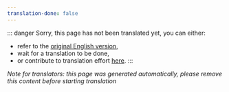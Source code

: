 ```yaml
---
translation-done: false
---
```

::: danger
Sorry, this page has not been translated yet, you can either:
- refer to the [original English version](<../../models/avatars-guide.md>),
- wait for a translation to be done,
- or contribute to translation effort [here](https://github.com/bsmg/wiki).
:::

_Note for translators: this page was generated automatically, please remove this content before starting translation_
